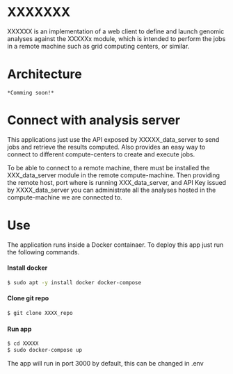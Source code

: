 # XXXXXXX

XXXXXX is an implementation of a web client to define and launch genomic analyses against the XXXXXx module, which is intended to perform the jobs in a remote machine such as grid computing centers, or similar.

# Architecture
	*Comming soon!*

# Connect with analysis server
This applications just use the API exposed by XXXXX_data_server to send jobs and retrieve the results computed. Also provides an easy way to connect to different compute-centers to create and execute jobs.

To be able to connect to a remote machine, there must be installed the XXX_data_server module in the remote compute-machine. Then providing the remote host, port where is running XXX_data_server, and API Key issued by XXXX_data_server you can administrate all the analyses hosted in the compute-machine we are connected to.

# Use
The application runs inside a Docker containaer. To deploy this app just run the following commands.

#### Install docker
```sh
$ sudo apt -y install docker docker-compose
```

#### Clone git repo
```sh
$ git clone XXXX_repo
```

#### Run app
```sh
$ cd XXXXX
$ sudo docker-compose up
```
The app will run in port 3000 by default, this can be changed in .env
